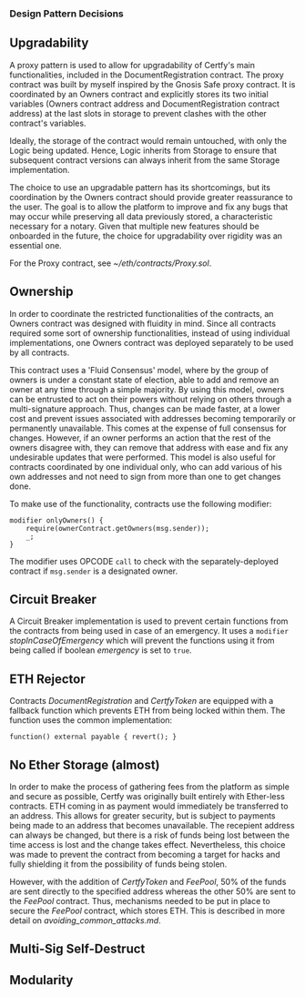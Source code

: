 ### Design Pattern Decisions

## Upgradability

A proxy pattern is used to allow for upgradability of Certfy's main functionalities, included in the DocumentRegistration contract. The proxy contract was built by myself inspired by the Gnosis Safe proxy contract. It is coordinated by an Owners contract and explicitly stores its two initial variables (Owners contract address and DocumentRegistration contract address) at the last slots in storage to prevent clashes with the other contract's variables. 

Ideally, the storage of the contract would remain untouched, with only the Logic being updated. Hence, Logic inherits from Storage to ensure that subsequent contract versions can always inherit from the same Storage implementation. 

The choice to use an upgradable pattern has its shortcomings, but its coordination by the Owners contract should provide greater reassurance to the user. The goal is to allow the platform to improve and fix any bugs that may occur while preserving all data previously stored, a characteristic necessary for a notary. Given that multiple new features should be onboarded in the future, the choice for upgradability over rigidity was an essential one.

For the Proxy contract, see *~/eth/contracts/Proxy.sol*.


## Ownership

In order to coordinate the restricted functionalities of the contracts, an Owners contract was designed with fluidity in mind. Since all contracts required some sort of ownership functionalities, instead of using individual implementations, one Owners contract was deployed separately to be used by all contracts. 

This contract uses a 'Fluid Consensus' model, where by the group of owners is under a constant state of election, able to add and remove an owner at any time through a simple majority. By using this model, owners can be entrusted to act on their powers without relying on others through a multi-signature approach. Thus, changes can be made faster, at a lower cost and prevent issues associated with addresses becoming temporarily or permanently unavailable. This comes at the expense of full consensus for changes. However, if an owner performs an action that the rest of the owners disagree with, they can remove that address with ease and fix any undesirable updates that were performed. This model is also useful for contracts coordinated by one individual only, who can add various of his own addresses and not need to sign from more than one to get changes done. 

To make use of the functionality, contracts use the following modifier:

```
modifier onlyOwners() {
    require(ownerContract.getOwners(msg.sender));
    _;
}
```

The modifier uses OPCODE `call` to check with the separately-deployed contract if `msg.sender` is a designated owner.


## Circuit Breaker

A Circuit Breaker implementation is used to prevent certain functions from the contracts from being used in case of an emergency. It uses a `modifier` *stopInCaseOfEmergency* which will prevent the functions using it from being called if boolean *emergency* is set to `true`.


## ETH Rejector

Contracts *DocumentRegistration* and *CertfyToken* are equipped with a fallback function which prevents ETH from being locked within them. The function uses the common implementation:

```function() external payable { revert(); }```

## No Ether Storage (almost)

In order to make the process of gathering fees from the platform as simple and secure as possible, Certfy was originally built entirely with Ether-less contracts. ETH coming in as payment would immediately be transferred to an address. This allows for greater security, but is subject to payments being made to an address that becomes unavailable. The recepient address can always be changed, but there is a risk of funds being lost between the time access is lost and the change takes effect. Nevertheless, this choice was made to prevent the contract from becoming a target for hacks and fully shielding it from the possibility of funds being stolen.

However, with the addition of *CertfyToken* and *FeePool*, 50% of the funds are sent directly to the specified address whereas the other 50% are sent to the *FeePool* contract. Thus, mechanisms needed to be put in place to secure the *FeePool* contract, which stores ETH. This is described in more detail on *avoiding_common_attacks.md*.


## Multi-Sig Self-Destruct




## Modularity




